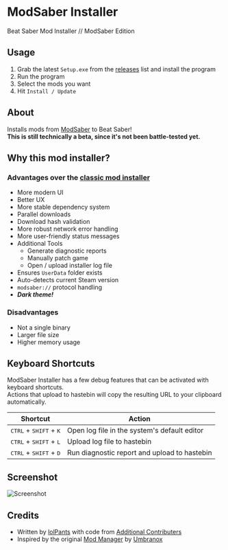 # ModSaber Installer
Beat Saber Mod Installer // ModSaber Edition

## Usage
1. Grab the latest `Setup.exe` from the [releases](https://github.com/lolPants/modsaber-installer/releases) list and install the program
2. Run the program
3. Select the mods you want
4. Hit `Install / Update`

## About
Installs mods from [ModSaber](https://www.modsaber.org/) to Beat Saber!  
**This is still technically a beta, since it's not been battle-tested yet.**

## Why this mod installer?
### Advantages over the [classic mod installer](https://github.com/Umbranoxio/BeatSaberModInstaller)
* More modern UI
* Better UX
* More stable dependency system
* Parallel downloads
* Download hash validation
* More robust network error handling
* More user-friendly status messages
* Additional Tools
  * Generate diagnostic reports
  * Manually patch game
  * Open / upload installer log file
* Ensures `UserData` folder exists
* Auto-detects current Steam version
* `modsaber://` protocol handling
* **_Dark theme!_**

### Disadvantages
* Not a single binary
* Larger file size
* Higher memory usage

## Keyboard Shortcuts
ModSaber Installer has a few debug features that can be activated with keyboard shortcuts.  
Actions that upload to hastebin will copy the resulting URL to your clipboard automatically.

| Shortcut | Action |
| - | - |
| <kbd>CTRL</kbd> + <kbd>SHIFT</kbd> + <kbd>K</kbd> | Open log file in the system's default editor |
| <kbd>CTRL</kbd> + <kbd>SHIFT</kbd> + <kbd>L</kbd> | Upload log file to hastebin |
| <kbd>CTRL</kbd> + <kbd>SHIFT</kbd> + <kbd>D</kbd> | Run diagnostic report and upload to hastebin |

## Screenshot
![Screenshot](https://b.catgirlsare.sexy/Lvds.png)

## Credits
* Written by [lolPants](https://github.com/lolPants) with code from [Additional Contributers](https://github.com/lolPants/modsaber-installer/graphs/contributors)
* Inspired by the original [Mod Manager](https://github.com/Umbranoxio/BeatSaberModInstaller) by [Umbranox](https://github.com/Umbranoxio)
